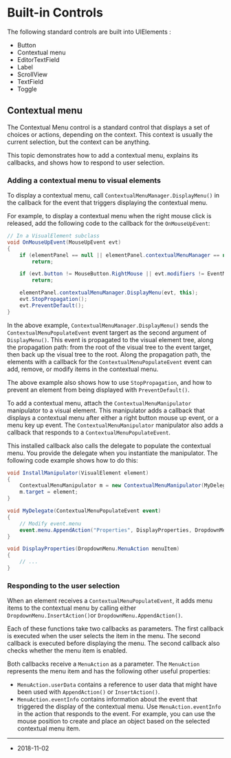 # Built-in Controls

The following standard controls are built into UIElements :

- Button
- Contextual menu
- EditorTextField
- Label
- ScrollView
- TextField 
- Toggle


## Contextual menu

The Contextual Menu control is a standard control that displays a set of choices or actions, depending on the context. This context is usually the current selection, but the context can be anything. 

This topic demonstrates how to add a contextual menu, explains its callbacks, and shows how to respond to user selection.

### Adding a contextual menu to visual elements

To display a contextual menu, call `ContextualMenuManager.DisplayMenu()` in the callback for the event that triggers displaying the contextual menu. 

For example, to display a contextual menu when the right mouse click is released, add the following code to the callback for the `OnMouseUpEvent`:

```csharp
// In a VisualElement subclass
void OnMouseUpEvent(MouseUpEvent evt)
{
    if (elementPanel == null || elementPanel.contextualMenuManager == null)
        return;

    if (evt.button != MouseButton.RightMouse || evt.modifiers != EventModifiers.None)
        return;

    elementPanel.contextualMenuManager.DisplayMenu(evt, this);
    evt.StopPropagation();
    evt.PreventDefault();
}
```

In the above example, `ContextualMenuManager.DisplayMenu()` sends the  `ContextualMenuPopulateEvent` event targert as the second argument of `DisplayMenu()`. This event is propagated to the visual element tree, along the propagation path: from the root of the visual tree to the event target, then back up the visual tree to the root. Along the propagation path, the elements with a callback for the `ContextualMenuPopulateEvent` event can add, remove, or modify items in the contextual menu. 

The above example also shows how to use  `StopPropagation`, and how to prevent an element from being displayed with  `PreventDefault()`.

To add a contextual menu, attach the `ContextualMenuManipulator` manipulator to a visual element. This manipulator adds a callback that displays a contextual menu after either a right button mouse up event, or a menu key up event. The `ContextualMenuManipulator` manipulator also adds a callback that responds to a  `ContextualMenuPopulateEvent`. 

This installed callback also calls the delegate to populate the contextual menu. You provide the delegate when you instantiate the manipulator. The following code example shows how to do this: 

```csharp
void InstallManipulator(VisualElement element)
{
    ContextualMenuManipulator m = new ContextualMenuManipulator(MyDelegate);
    m.target = element;
}

void MyDelegate(ContextualMenuPopulateEvent event)
{
    // Modify event.menu
    event.menu.AppendAction("Properties", DisplayProperties, DropdownMenu.MenuAction.AlwaysEnabled);
}

void DisplayProperties(DropdownMenu.MenuAction menuItem)
{
    // ...
}
```

### Responding to the user selection

When an element receives a `ContextualMenuPopulateEvent`, it adds menu items to the contextual menu by calling either `DropdownMenu.InsertAction()`or `DropdownMenu.AppendAction()`. 

Each of these functions take two callbacks as parameters. The first callback is executed when the user selects the item in the menu. The second callback is executed before displaying the menu. The second callback also checks whether the menu item is enabled.

Both callbacks receive a `MenuAction` as a parameter. The `MenuAction` represents the menu item and has the following other useful properties: 

-  `MenuAction.userData` contains a reference to user data that might have been used with  `AppendAction()` or `InsertAction()`.
- `MenuAction.eventInfo` contains information about the event that triggered
  the display of the contextual menu. Use  `MenuAction.eventInfo`  in the action that responds to the event. For example, you can use the mouse position to create and place an object based on the selected contextual menu item.

---
* <span class="page-edit">2018-11-02  <!-- include IncludeTextAmendPageSomeEdit --></span>

